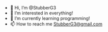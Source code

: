 - 👋 Hi, I’m @StubberG3
- 👀 I’m interested in everything!
- 🌱 I’m currently learning programming!
- 📫 How to reach me StubberG3@gmail.com

<!---
StubberG3/StubberG3 is a ✨ special ✨ repository because its `README.md` (this file) appears on your GitHub profile.
You can click the Preview link to take a look at your changes.
--->
